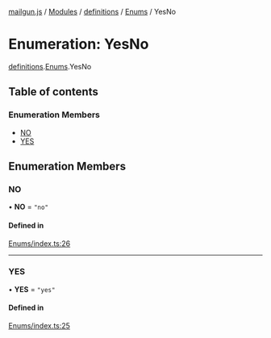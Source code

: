 [mailgun.js](../README.md) / [Modules](../modules.md) / [definitions](../modules/definitions.md) / [Enums](../modules/definitions.Enums.md) / YesNo

# Enumeration: YesNo

[definitions](../modules/definitions.md).[Enums](../modules/definitions.Enums.md).YesNo

## Table of contents

### Enumeration Members

- [NO](definitions.Enums.YesNo.md#no)
- [YES](definitions.Enums.YesNo.md#yes)

## Enumeration Members

### NO

• **NO** = ``"no"``

#### Defined in

[Enums/index.ts:26](https://github.com/mailgun/mailgun.js/blob/f0fcce3/lib/Enums/index.ts#L26)

___

### YES

• **YES** = ``"yes"``

#### Defined in

[Enums/index.ts:25](https://github.com/mailgun/mailgun.js/blob/f0fcce3/lib/Enums/index.ts#L25)
